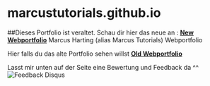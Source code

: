 # marcustutorials.github.io

##Dieses Portfolio ist veraltet. Schau dir hier das neue an : [**New Webportfolio**](https://marcus-universe.de)
Marcus Harting (alias Marcus Tutorials) Webportfolio 


Hier falls du das alte Portfolio sehen willst [**Old Webportfolio**](https://marcus-universe.github.io/marcustutorials/)

Lasst mir unten auf der Seite eine Bewertung und Feedback da ^^
![Feedback Disqus](https://lh3.googleusercontent.com/-LjBBQc_KE9CtUAkq409rbGszuLGGXdeFuZKPq3z9VH1SNQRPKdyBY9WSj3nF6jMKdcgJgUeWHWD20OI1WdFBDYwwuZNNvnKbM3QySoqi1roCjBL4re9MLGSEsAy51-Wfka-8MMS17CvN9_Phd5iBPJix6QumGjyZHQo2RfTcQTxYFCd4caUlea8p0_fnRDG4M4mZN9NMLGLZUlf18KAwVoCNBVLOgwZerAzEepK46fqYon4L42FcXy9yZebwooJzA-IbLdq6_aPUAr9ieJT9-WETGqasAOsMTJi1P4FGuPbaOU4CnXXwhEi68zUOJeAld3Pc8PA4QpvdF0cRjt-JYdoqAICbNk5cpK4aOkKwB5q1xKakVfFOkAgbRliNvst2ZPS8TsPIO0n0m4Swdd2ftBYjQNPZuICwR5wLEdCtpI-syPtwLG_yifJBqbQKnTRzfN5kUyZ1DGrT1YNgSgioC49VucPCPbbAD5ngzmw5rhF2gVh1ysZ3D1VfLGF7kKjk2wPS4gaHT_ttODBqYXMlE9LcCr_Y-6niuBuzVk_LbiwjGIujXCVns6cAct74-Ur0hhzZ4pzyhPl9QL52e0AOaBd-a-wzw02Sl2upZQ-jFiMPw2GKKpWlhTdUAlUm__9du96sEOZjctRrP-BAcFrKMAoy58jmGmKnNkVM2_Z9NG4l8PdhgkuRW94ibZ8dGfQ-Q2GwCs4RKK2wMbZJktPsjdn=w1844-h948-no)





